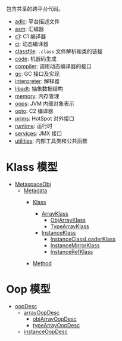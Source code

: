 
包含共享的跨平台代码。

- [adlc](./adlc/readme.md): 平台描述文件
- [asm](./asm/readme.md): 汇编器
- [c1](./c1/readme.md): C1 编译器
- [ci](./ci/readme.md): 动态编译器
- [classfile](./classfile/readme.md): `.class` 文件解析和类的链接
- [code](./code/readme.md): 机器码生成
- [compiler](./compiler/readme.md): 调用动态编译器的接口
- [gc](./gc/readme.md): GC 接口及实现
- [interpreter](./interpreter/readme.md): 解释器
- [libadt](./libadt/readme.md): 抽象数据结构
- [memory](./memory/readme.md): 内存管理
- [oops](./oops/readme.md): JVM 内部对象表示
- [opto](./opto/readme.md): C2 编译器
- [prims](./prims/readme.md): HotSpot 对外接口
- [runtime](./runtime/readme.md): 运行时
- [services](./services/readme.md): JMX 接口
- [utilities](./utilities/readme.md): 内部工具类和公共函数

# Klass 模型

- [MetaspaceObj](./memory/readme.md#MetaspaceObj)
  - [Metadata](./oops/readme.md#Metadata)
    - [Klass](./oops/readme.md#Klass)
      - [ArrayKlass](./oops/readme.md#ArrayKlass)
        - [ObjArrayKlass]()
        - [TypeArrayKlass]()
      - [InstanceKlass](./oops/readme.md#InstanceKlass)
        - [InstanceClassLoaderKlass](./oops/readme.md#InstanceClassLoaderKlass)
        - [InstanceMirrorKlass](./oops/readme.md#InstanceMirrorKlass)
        - [InstanceRefKlass](./oops/readme.md#InstanceRefKlass)
    
    - [Method](./oops/readme.md#Method)

# Oop 模型

- [oopDesc](./oops/readme.md#oopDesc)
  - [arrayOopDesc](./oops/readme.md#arrayOopDesc)
    - [objArrayOopDesc](./oops/readme.md#objArrayOopDesc)
    - [typeArrayOopDesc](./oops/readme.md#typeArrayOopDesc)
  - [instanceOopDesc](./oops/readme.md#instanceOopDesc)

